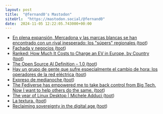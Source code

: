 ```yaml
---
layout: post
title:  "@fernand0's Mastodon"
siteUrl:  "https://mastodon.social/@fernand0"
date:  2024-11-05 12:22:05.743000+00:00
---
```

*  [En plena expansión, Mercadona y las marcas blancas se han encontrado con un rival inesperado: los "súpers" regionales ](https://www.xataka.com/magnet/su-expansion-acelerada-mercadona-marcas-blancas-se-han-encontrado-rival-inesperado-super-regiona) ([toot](https://mastodon.social/@fernand0/113430319971191809))
*  [Fachada y negocios ](https://www.flickr.com/photos/fernand0/54080256299) ([toot](https://mastodon.social/@fernand0/113430092985464891))
*  [Ranked: How Much It Costs to Charge an EV in Europe, by Country  ](https://www.visualcapitalist.com/ranked-how-much-it-costs-to-charge-an-ev-in-europe-by-country/) ([toot](https://mastodon.social/@fernand0/113430062480092553))
*  [The Open Source AI Definition – 1.0  ](https://opensource.org/ai/open-source-ai-definition) ([toot](https://mastodon.social/@fernand0/113429815878838316))
*  [Hay un grupo de gente que sufre especialmente el cambio de hora: los operadores de la red eléctrica ](https://www.xataka.com/energia/hay-grupo-gente-que-sufre-especialmente-cambio-hora-operadores-red-electric) ([toot](https://mastodon.social/@fernand0/113429630806072541))
*  [Expreso de medianoche ](https://www.lavanguardia.com/politica/20241029/10058730/expreso-medianoche.htm) ([toot](https://mastodon.social/@fernand0/113428740994210738))
*  [The Fediverse has empowered me to take back control from Big Tech. Now I want to help others do the same. ](https://blog.elenarossini.com/the-fediverse-has-empowered-me-to-take-back-control-from-big-tech-now-i-want-to-help-others-do-the-same) ([toot](https://mastodon.social/@fernand0/113428040881008482))
*  [The year of Linux Desktop \| Michele Adduci ](https://madduci.netlify.app/posts/2024/the-year-of-linux-deskto) ([toot](https://mastodon.social/@fernand0/113426173111970530))
*  [La textura. ](https://avecesunafoto.wordpress.com/2024/11/04/la-textura) ([toot](https://mastodon.social/@fernand0/113425774282828666))
*  [Reclaiming sovereignty in the digital age ](https://disconnect.blog/reclaiming-sovereignty-in-the-digital-age) ([toot](https://mastodon.social/@fernand0/113425761680621229))
